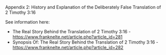 Appendix 2: History and Explanation of the Deliberately False Translation of 2 Timothy 3:16

See information here: 
* The Real Story Behind the Translation of 2 Timothy 3:16 - https://www.franknelte.net/article.php?article_id=281
* Synopsis Of: The Real Story Behind the Translation of 2 Timothy 3:16 - https://www.franknelte.net/article.php?article_id=282
